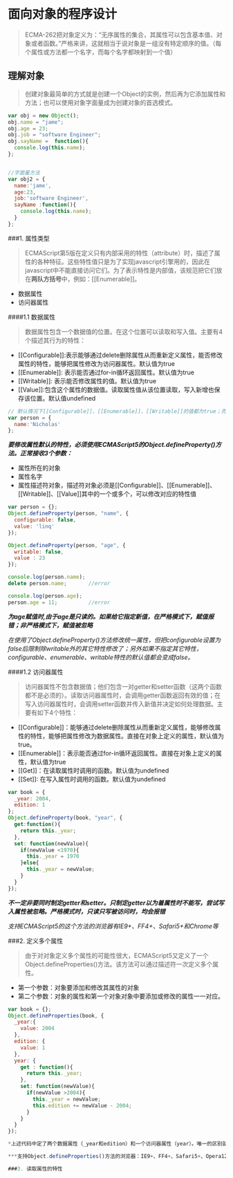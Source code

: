 # 面向对象的程序设计

> ECMA-262把对象定义为：“无序属性的集合，其属性可以包含基本值、对象或者函数。”严格来讲，这就相当于说对象是一组没有特定顺序的值。（每个属性或方法都一个名字，而每个名字都映射到一个值）


## 理解对象

> 创建对象最简单的方式就是创建一个Object的实例，然后再为它添加属性和方法；也可以使用对象字面量成为创建对象的首选模式。

```javascript
var obj = new Object();
obj.name = "jame";
obj.age = 23;
obj.job = "software Engineer";
obj.sayName =  function(){
  console.log(this.name);
};


//字面量方法
var obj2 = {
  name:'jame',
  age:23,
  job:'software Engineer',
  sayName :function(){
    console.log(this.name);
  }
};

```

###1. 属性类型

>  ECMAScript第5版在定义只有内部采用的特性（attribute）时，描述了属性的各种特征。这些特性值只是为了实现javascript引擎用的，因此在javascript中不能直接访问它们。为了表示特性是内部值，该规范把它们放在**两队方括号**中，例如：[[Enumerable]]。
+ 数据属性
+ 访问器属性

####1.1 数据属性

> 数据属性包含一个数据值的位置。在这个位置可以读取和写入值。主要有4个描述其行为的特性：
+ [[Configurable]]:表示能够通过delete删除属性从而重新定义属性，能否修改属性的特性，能够把属性修改为访问器属性。默认值为true
+ [[Enumerable]]: 表示能否通过for-in循环返回属性。默认值为true
+ [[Writable]]: 表示能否修改属性的值。默认值为true
+ [[Value]]:包含这个属性的数据值。读取属性值从该位置读取，写入新增也保存该位置。默认值undefined

```javascript
// 默认情况下[[Configurable]]、[[Enumerable]]、[[Writable]]的值都为true；而[[Value]]的值'Nicholas'
var person = {
  name:'Nicholas'
};
```

***要修改属性默认的特性，必须使用ECMAScript5的Object.defineProperty()方法。正常接收3个参数：***
+ 属性所在的对象
+ 属性名字
+ 属性描述符对象，描述符对象必须是[[Configurable]]、[[Enumerable]]、[[Writable]]、[[Value]]其中的一个或多个，可以修改对应的特性值

```javascript
var person = {};
Object.defineProperty(person, "name", {
  configurable: false,
  value: 'linq'
});

Object.defineProperty(person, "age", {
  writable: false,
  value : 23
});

console.log(person.name);
delete person.name;       //error

console.log(person.age);
person.age = 11;          //error

```

***为age赋值时,由于age是只读的。如果给它指定新值，在严格模式下，赋值报错；非严格模式下，赋值被忽略***

*在使用了Object.defineProperty()方法修改统一属性，但把configurable设置为false后限制除writable外的其它特性修改了；另外如果不指定其它特性，configurable、enumerable、writable特性的默认值都会变成false。*


####1.2 访问器属性

> 访问器属性不包含数据值；他们包含一对getter和setter函数（这两个函数都不是必须的）。读取访问器属性时，会调用getter函数返回有效的值；在写入访问器属性时，会调用setter函数并传入新值并决定如何处理数据。主要有如下4个特性：
+ [[Configurable]]：能够通过delete删除属性从而重新定义属性，能够修改属性的特性，能够把属性修改为数据属性。直接在对象上定义的属性，默认值为true。
+ [[Enumerable]]：表示能否通过for-in循环返回属性。直接在对象上定义的属性，默认值为true
+ [[Get]]：在读取属性时调用的函数。默认值为undefined
+ [[Set]]: 在写入属性时调用的函数。默认值为undefined

```javascript
var book = {
  _year: 2004,
  edition: 1
};
Object.defineProperty(book, "year", {
  get:function(){
    return this._year;
  },
  set: function(newValue){
    if(newValue <1970){
      this._year = 1970
    }else{
      this._year = newValue;
    }
  }
});
```


***不一定非要同时制定getter和setter。只制定getter以为着属性时不能写，尝试写入属性被忽略。严格模式时，只读只写被访问时，均会报错***

*支持ECMAScript5的这个方法的浏览器有IE9+、FF4+、Safari5+和Chrome等*


###2. 定义多个属性

> 由于对对象定义多个属性的可能性很大，ECMAScript5又定义了一个Object.defineProperties()方法。该方法可以通过描述符一次定义多个属性。
+ 第一个参数：对象要添加和修改其属性的对象
+ 第二个参数：对象的属性和第一个对象对象中要添加或修改的属性一一对应。

```javascript 
var book = {};
Object.defineProperties(book, {
  _year:{
    value: 2004
  },
  edition: {
    value: 1
  },
  year: {
    get : function(){
      return this._year;
    },
    set: function(newValue){
      if(newValue >2004){
        this._year = newValue;
        this.edition += newValue - 2004;
      }
    }
  }
});

*上述代码中定了两个数据属性（_year和edition）和一个访问器属性（year）。唯一的区别就是这些属性都是在同一时间创建的*

***支持Object.defineProperties()方法的浏览器：IE9+、FF4+、Safari5+、Opera12+和Chrome***

###3. 读取属性的特性



```




